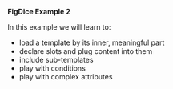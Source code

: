 **FigDice Example 2**

In this example we will learn to:

 - load a template by its inner, meaningful part
 - declare slots and plug content into them
 - include sub-templates
 - play with conditions
 - play with complex attributes
